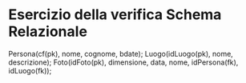 # Esercizio della verifica Schema Relazionale

Persona(cf(pk), nome, cognome, bdate);
Luogo(idLuogo(pk), nome, descrizione);
Foto(idFoto(pk), dimensione, data, nome, idPersona(fk), idLuogo(fk));
